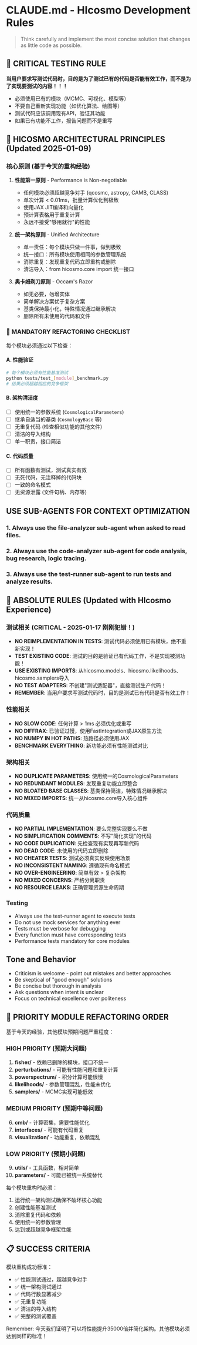 # CLAUDE.md - HIcosmo Development Rules

> Think carefully and implement the most concise solution that changes as little code as possible.

## 🚨 CRITICAL TESTING RULE
**当用户要求写测试代码时，目的是为了测试已有的代码是否能有效工作，而不是为了实现要测试的内容！！！**
- 必须使用已有的模块（MCMC、可视化、模型等）
- 不要自己重新实现功能（如优化算法、绘图等）
- 测试代码应该调用现有API，验证其功能
- 如果已有功能不工作，报告问题而不是重写

## 🎯 HICOSMO ARCHITECTURAL PRINCIPLES (Updated 2025-01-09)

### 核心原则 (基于今天的重构经验)

1. **性能第一原则** - Performance is Non-negotiable
   - 任何模块必须超越竞争对手 (qcosmc, astropy, CAMB, CLASS)
   - 单次计算 < 0.01ms，批量计算优化到极致
   - 使用JAX JIT编译和向量化
   - 预计算表格用于重复计算
   - 永远不接受"够用就行"的性能

2. **统一架构原则** - Unified Architecture 
   - 单一责任：每个模块只做一件事，做到极致
   - 统一接口：所有模块使用相同的参数管理系统
   - 消除重复：发现重复代码立即重构或删除
   - 清洁导入：from hicosmo.core import 统一接口

3. **奥卡姆剃刀原则** - Occam's Razor
   - 如无必要，勿增实体
   - 简单解决方案优于复杂方案
   - 基类保持最小化，特殊情况通过继承解决
   - 删除所有未使用的代码和文件

### 🔧 MANDATORY REFACTORING CHECKLIST

每个模块必须通过以下检查：

#### A. 性能验证
```bash
# 每个模块必须有性能基准测试
python tests/test_[module]_benchmark.py
# 结果必须超越相应的竞争框架
```

#### B. 架构清洁度
- [ ] 使用统一的参数系统 (`CosmologicalParameters`)
- [ ] 继承自适当的基类 (`CosmologyBase` 等)
- [ ] 无重复代码 (检查相似功能的其他文件)
- [ ] 清洁的导入结构
- [ ] 单一职责，接口简洁

#### C. 代码质量
- [ ] 所有函数有测试，测试真实有效
- [ ] 无死代码，无注释掉的代码块
- [ ] 一致的命名模式
- [ ] 无资源泄露 (文件句柄、内存等)

## USE SUB-AGENTS FOR CONTEXT OPTIMIZATION

### 1. Always use the file-analyzer sub-agent when asked to read files.
### 2. Always use the code-analyzer sub-agent for code analysis, bug research, logic tracing.
### 3. Always use the test-runner sub-agent to run tests and analyze results.

## 🚨 ABSOLUTE RULES (Updated with HIcosmo Experience)

### 测试相关 (CRITICAL - 2025-01-17 刚刚犯错！)
- **NO REIMPLEMENTATION IN TESTS**: 测试代码必须使用已有模块，绝不重新实现！
- **TEST EXISTING CODE**: 测试的目的是验证已有代码工作，不是实现被测功能！
- **USE EXISTING IMPORTS**: 从hicosmo.models、hicosmo.likelihoods、hicosmo.samplers导入
- **NO TEST ADAPTERS**: 不创建"测试适配器"，直接测试生产代码！
- **REMEMBER**: 当用户要求写测试代码时，目的是测试已有代码是否有效工作！

### 性能相关
- **NO SLOW CODE**: 任何计算 > 1ms 必须优化或重写
- **NO DIFFRAX**: 已验证过慢，使用FastIntegration或JAX原生方法
- **NO NUMPY IN HOT PATHS**: 热路径必须使用JAX
- **BENCHMARK EVERYTHING**: 新功能必须有性能测试对比

### 架构相关
- **NO DUPLICATE PARAMETERS**: 使用统一的CosmologicalParameters
- **NO REDUNDANT MODULES**: 发现重复功能立即整合
- **NO BLOATED BASE CLASSES**: 基类保持简洁，特殊情况继承解决
- **NO MIXED IMPORTS**: 统一从hicosmo.core导入核心组件

### 代码质量
- **NO PARTIAL IMPLEMENTATION**: 要么完整实现要么不做
- **NO SIMPLIFICATION COMMENTS**: 不写"简化实现"的代码
- **NO CODE DUPLICATION**: 先检查现有实现再写新代码
- **NO DEAD CODE**: 未使用的代码立即删除
- **NO CHEATER TESTS**: 测试必须真实反映使用场景
- **NO INCONSISTENT NAMING**: 遵循现有命名模式
- **NO OVER-ENGINEERING**: 简单有效 > 复杂架构
- **NO MIXED CONCERNS**: 严格分离职责
- **NO RESOURCE LEAKS**: 正确管理资源生命周期

### Testing
- Always use the test-runner agent to execute tests
- Do not use mock services for anything ever
- Tests must be verbose for debugging
- Every function must have corresponding tests
- Performance tests mandatory for core modules

## Tone and Behavior
- Criticism is welcome - point out mistakes and better approaches
- Be skeptical of "good enough" solutions
- Be concise but thorough in analysis
- Ask questions when intent is unclear
- Focus on technical excellence over politeness

## 🎯 PRIORITY MODULE REFACTORING ORDER

基于今天的经验，其他模块预期问题严重程度：

### HIGH PRIORITY (预期大问题)
1. **fisher/** - 依赖已删除的模块，接口不统一
2. **perturbations/** - 可能有性能问题和重复计算
3. **powerspectrum/** - 积分计算可能很慢
4. **likelihoods/** - 参数管理混乱，性能未优化
5. **samplers/** - MCMC实现可能低效

### MEDIUM PRIORITY (预期中等问题)
6. **cmb/** - 计算密集，需要性能优化
7. **interfaces/** - 可能有代码重复
8. **visualization/** - 功能重复，依赖混乱

### LOW PRIORITY (预期小问题)
9. **utils/** - 工具函数，相对简单
10. **parameters/** - 可能已被统一系统替代

每个模块重构时必须：
1. 运行统一架构测试确保不破坏核心功能
2. 创建性能基准测试
3. 消除重复代码和依赖
4. 使用统一的参数管理
5. 达到或超越竞争框架性能

## 📋 SUCCESS CRITERIA

模块重构成功标准：
- ✅ 性能测试通过，超越竞争对手
- ✅ 统一架构测试通过
- ✅ 代码行数显著减少
- ✅ 无重复功能
- ✅ 清洁的导入结构
- ✅ 完整的测试覆盖

Remember: 今天我们证明了可以将性能提升35000倍并简化架构。其他模块必须达到同样的标准！